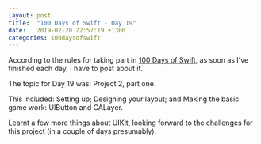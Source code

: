 ```yaml
---
layout: post
title:  "100 Days of Swift - Day 19"
date:   2019-02-20 22:57:19 +1300
categories: 100daysofswift
---
```

According to the rules for taking part in [100 Days of Swift](https://www.hackingwithswift.com/100), as soon as I've finished each day, I have to post about it.

The topic for Day 19 was: Project 2, part one.

This included: Setting up; Designing your layout; and Making the basic game work: UIButton and CALayer.

Learnt a few more things about UIKit, looking forward to the challenges for this project (in a couple of days presumably).
